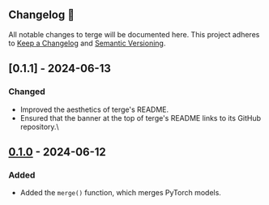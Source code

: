 ## Changelog 🔄
All notable changes to terge will be documented here. This project adheres to [Keep a Changelog](https://keepachangelog.com/en/1.1.0/) and [Semantic Versioning](https://semver.org/spec/v2.0.0.html).

## [0.1.1] - 2024-06-13
### Changed
- Improved the aesthetics of terge's README.
- Ensured that the banner at the top of terge's README links to its GitHub repository.\

## [0.1.0] - 2024-06-12
### Added
- Added the `merge()` function, which merges PyTorch models.

[0.1.0]: https://github.com/umarbutler/terge/releases/tag/v0.1.0